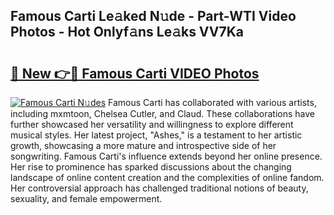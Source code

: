 ## Famous Carti Le𝚊ked N𝚞de - Part-WTI Video Photos - Hot Onlyf𝚊ns Le𝚊ks VV7Ka

# <h2><a href="http://ab52541.deff.icu/?id=Famous+Carti">🔗 New 👉🔴 Famous Carti VIDEO Photos</a></h2>

[![Famous Carti N𝚞des](https://i.imgur.com/rIISA9y.gif)](http://ab52541.deff.icu/?id=Famous+Carti)
Famous Carti has collaborated with various artists, including mxmtoon, Chelsea Cutler, and Claud. These collaborations have further showcased her versatility and willingness to explore different musical styles. Her latest project, "Ashes," is a testament to her artistic growth, showcasing a more mature and introspective side of her songwriting. Famous Carti's influence extends beyond her online presence. Her rise to prominence has sparked discussions about the changing landscape of online content creation and the complexities of online fandom. Her controversial approach has challenged traditional notions of beauty, sexuality, and female empowerment.
